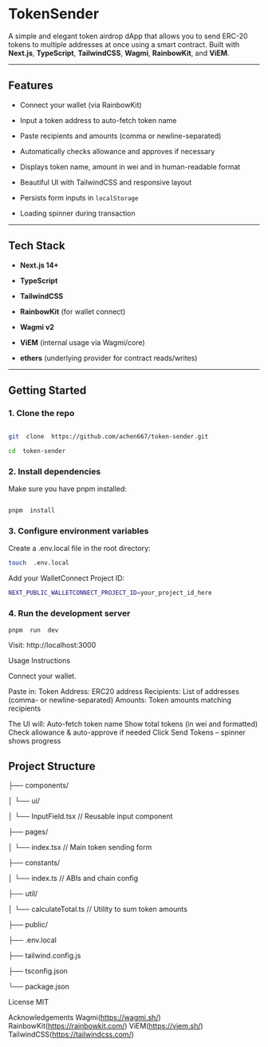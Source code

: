 
#  TokenSender

  

A simple and elegant token airdrop dApp that allows you to send ERC-20 tokens to multiple addresses at once using a smart contract. Built with **Next.js**, **TypeScript**, **TailwindCSS**, **Wagmi**, **RainbowKit**, and **ViEM**.

  

---

  

##  Features

  

- Connect your wallet (via RainbowKit)

- Input a token address to auto-fetch token name

- Paste recipients and amounts (comma or newline-separated)

- Automatically checks allowance and approves if necessary

- Displays token name, amount in wei and in human-readable format

- Beautiful UI with TailwindCSS and responsive layout

- Persists form inputs in `localStorage`

- Loading spinner during transaction

  

---

  

##  Tech Stack

  

-  **Next.js 14+**

-  **TypeScript**

-  **TailwindCSS**

-  **RainbowKit** (for wallet connect)

-  **Wagmi v2**

-  **ViEM** (internal usage via Wagmi/core)

-  **ethers** (underlying provider for contract reads/writes)

  

---

  

##  Getting Started

  

###  1. Clone the repo

  

```bash

git  clone  https://github.com/achen667/token-sender.git

cd  token-sender
```
  

###  2.  Install  dependencies

  

Make  sure  you  have  pnpm  installed:

  
```bash

pnpm  install
```
  

###  3.  Configure  environment  variables

  

Create  a  .env.local  file  in  the  root  directory:

  
```bash
touch  .env.local
```
  

Add  your  WalletConnect  Project  ID:

  
```bash
NEXT_PUBLIC_WALLETCONNECT_PROJECT_ID=your_project_id_here
```
  

###  4.  Run  the  development  server

  
```bash
pnpm  run  dev
```
  

Visit:  http://localhost:3000

  

Usage  Instructions

  

Connect  your  wallet.

Paste  in:
Token  Address:  ERC20  address
Recipients:  List  of  addresses (comma- or  newline-separated)
Amounts:  Token  amounts  matching  recipients


The  UI  will:
Auto-fetch  token  name
Show  total  tokens (in wei  and  formatted)
Check  allowance  &  auto-approve  if  needed
Click  Send  Tokens  –  spinner  shows  progress

  

## Project  Structure

├──  components/

│  └──  ui/

│  └──  InputField.tsx  //  Reusable  input  component

├──  pages/

│  └──  index.tsx  //  Main  token  sending  form

├──  constants/

│  └──  index.ts  //  ABIs  and  chain  config

├──  util/

│  └──  calculateTotal.ts  //  Utility  to  sum  token  amounts

├──  public/

├──  .env.local

├──  tailwind.config.js

├──  tsconfig.json

└──  package.json

  

License
MIT

Acknowledgements
Wagmi(https://wagmi.sh/)
RainbowKit(https://rainbowkit.com/)
ViEM(https://viem.sh/)
TailwindCSS(https://tailwindcss.com/)